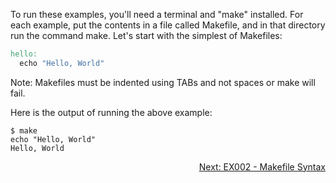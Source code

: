 To run these examples, you'll need a terminal and "make" installed. For each example, put the contents in a file called Makefile, and in that directory run the command make. Let's start with the simplest of Makefiles:

```Makefile
hello:
  echo "Hello, World"
```

Note: Makefiles must be indented using TABs and not spaces or make will fail.

Here is the output of running the above example:

```Shell
$ make
echo "Hello, World"
Hello, World

```

<p align="right">
  <a href="https://github.com/AmrElsayyad/makefile-tutorial/tree/main/EX002%20-%20Makefile%20Syntax">Next: EX002 - Makefile Syntax</a>
</p>
